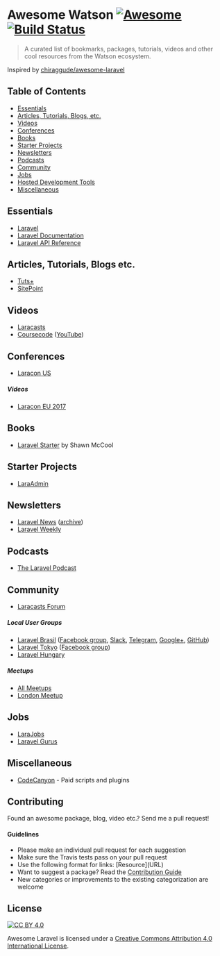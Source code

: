 # Awesome Watson [![Awesome](https://cdn.rawgit.com/sindresorhus/awesome/d7305f38d29fed78fa85652e3a63e154dd8e8829/media/badge.svg)](https://github.com/sindresorhus/awesome) [![Build Status](https://api.travis-ci.org/carlosalan/awesome-watson.svg?branch=master)](https://travis-ci.org/carlosalan/awesome-watson)

> A curated list of bookmarks, packages, tutorials, videos and other cool resources from the Watson ecosystem.

Inspired by [chiraggude/awesome-laravel](https://github.com/chiraggude/awesome-laravel)

## Table of Contents

- [Essentials](#essentials)
- [Articles, Tutorials, Blogs, etc.](#articles-tutorials-blogs-etc)
- [Videos](#videos)
- [Conferences](#conferences)
- [Books](#books)
- [Starter Projects](#starter-projects)
- [Newsletters](#newsletters)
- [Podcasts](#podcasts)
- [Community](#community)
- [Jobs](#jobs)
- [Hosted Development Tools](#hosted-development-tools)
- [Miscellaneous](#miscellaneous)

## Essentials

* [Laravel](https://github.com/chiraggude/awesome-laravel)
* [Laravel Documentation](https://laravel.com)
* [Laravel API Reference](https://laravel.com)

## Articles, Tutorials, Blogs etc.

* [Tuts+](https://laravel.com)
* [SitePoint](https://laravel.com)

## Videos

* [Laracasts](https://laravel.com)
* [Coursecode](https://laravel.com) ([YouTube](https://laravel.com))

## Conferences

* [Laracon US](https://laravel.com)

##### Videos

* [Laracon EU 2017](https://laravel.com)

## Books

* [Laravel Starter](https://laravel.com) by Shawn McCool

## Starter Projects

* [LaraAdmin](https://laravel.com)

## Newsletters

* [Laravel News](https://laravel.com) ([archive](https://laravel.com))
* [Laravel Weekly](https://laravel.com)

## Podcasts

* [The Laravel Podcast](https://laravel.com)

## Community

* [Laracasts Forum](https://laravel.com)

##### Local User Groups

* [Laravel Brasil](https://laravel.com) ([Facebook group](https://laravel.com), [Slack](https://laravel.com), [Telegram](https://laravel.com), [Google+](https://laravel.com), [GitHub](https://laravel.com))
* [Laravel Tokyo](https://laravel.com) ([Facebook group](https://laravel.com))
* [Laravel Hungary](https://laravel.com)

##### Meetups

* [All Meetups](https://laravel.com)
* [London Meetup](https://laravel.com)

## Jobs

* [LaraJobs](https://laravel.com)
* [Laravel Gurus](https://laravel.com)

## Miscellaneous

* [CodeCanyon](https://laravel.com) - Paid scripts and plugins

## Contributing

Found an awesome package, blog, video etc.? Send me a pull request!

#### Guidelines

* Please make an individual pull request for each suggestion
* Make sure the Travis tests pass on your pull request
* Use the following format for links: \[Resource\]\(URL\)
* Want to suggest a package? Read the [Contribution Guide](https://github.com/chiraggude/awesome-laravel/blob/master/CONTRIBUTING.md)
* New categories or improvements to the existing categorization are welcome

## License

[![CC BY 4.0](https://licensebuttons.net/l/by/4.0/88x31.png)](https://creativecommons.org/licenses/by/4.0/)

Awesome Laravel is licensed under a  [Creative Commons Attribution 4.0 International License](https://creativecommons.org/licenses/by/4.0/).
